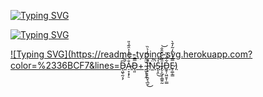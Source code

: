 

[![Typing SVG](https://readme-typing-svg.herokuapp.com?color=%2336BCF7&lines=Digital+Emotions)](https://git.io/typing-svg)

[![Typing SVG](https://readme-typing-svg.herokuapp.com?color=%2336BCF7&lines=ƎᗡIꙄͶI+ᗡAᗡ)](https://git.io/typing-svg)

[![Typing SVG](https://readme-typing-svg.herokuapp.com?color=%2336BCF7&lines=D̵̨͖̖̰͔̗͆̔͑͛̚A̴̠̞͙̗̠̐́̈́̓͐̑̃̉̎D̵̘͈̿̄̈+ ̴͍̬͓̩̭̌̈́I̵̧̠̩̙̯̬͉̲̮̊̅́͋̍͛̏̕̚͜N̵͈̈́̚S̴̨̧̤̉͜͝Ĩ̷̢͕̲͔̣͇͍̰̂̇́̑̆̄̐͝D̵̲̥̦͖̤̥̹͇͋̂͑̎E̷̥͚̩̳̿̾͗̃̒͂̒̄̀)](https://git.io/typing-svg)
